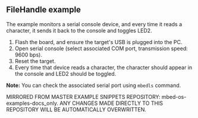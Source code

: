 ## FileHandle example

The example monitors a serial console device, and every time it reads a character, it sends it back to the console and toggles LED2.

1. Flash the board, and ensure the target's USB is plugged into the PC.
2. Open serial console (select associated COM port, transmission speed: 9600 bps).
3. Reset the target.
4. Every time that device reads a character, the character should appear in the console and LED2 should be toggled.

**Note:** You can check the associated serial port using `mbedls` command.

MIRRORED FROM MASTER EXAMPLE SNIPPETS REPOSITORY: mbed-os-examples-docs_only.
ANY CHANGES MADE DIRECTLY TO THIS REPOSITORY WILL BE AUTOMATICALLY OVERWRITTEN.
